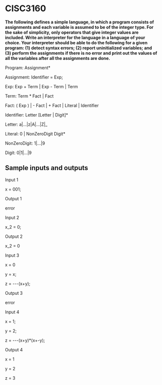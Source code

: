 # CISC3160
**The following defines a simple language, in which a program consists of assignments and each variable is 
assumed to be of the integer type. For the sake of simplicity, only operators that give integer values are 
included. Write an interpreter for the language in a language of your choice. Your interpreter should be able
to do the following for a given program: (1) detect syntax errors; (2) report uninitialized variables; and 
(3) perform the assignments if there is no error and print out the values of all the variables after all the 
assignments are done.**

Program:
  Assignment*

Assignment:
	Identifier = Exp;

Exp: 
	Exp + Term | Exp - Term | Term

Term:
	Term * Fact  | Fact

Fact:
	( Exp ) | - Fact | + Fact | Literal | Identifier

Identifier:
     	Letter [Letter | Digit]*

Letter:
	a|...|z|A|...|Z|_

Literal:
	0 | NonZeroDigit Digit*
		
NonZeroDigit:
	1|...|9

Digit:
	0|1|...|9
  
  
## Sample inputs and outputs

Input 1

x = 001;


Output 1

error


Input 2

x_2 = 0;


Output 2

x_2 = 0


Input 3

x = 0

y = x;

z = ---(x+y);


Output 3

error


Input 4

x = 1;

y = 2;

z = ---(x+y)*(x+-y);


Output 4

x = 1

y = 2

z = 3

